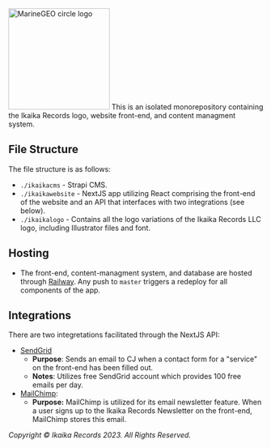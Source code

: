 
<img src="https://res.cloudinary.com/daazndobg/image/upload/v1691292031/Ikaika-Horizontal-Logo-RGB-Inverse-Medium_z7k0om.png" alt="MarineGEO circle logo" style=" width:200px;"/>
This is an isolated monorepository containing the Ikaika Records logo, website front-end, and content managment system. 

## File Structure
The file structure is as follows: 
   * `./ikaikacms` - Strapi CMS. 
   * `./ikaikawebsite` - NextJS app utilizing React comprising the front-end of the website and an API that interfaces with two integrations (see below).
   * `./ikaikalogo` - Contains all the logo variations of the Ikaika Records LLC logo, including Illustrator files and font.
## Hosting
  * The front-end, content-managment system, and database are hosted through [Railway](https://railway.app/). Any push to `master` triggers a redeploy for all components of the app. 

## Integrations
There are two integretations facilitated through the NextJS API: 
   * [SendGrid](https://sendgrid.com/)
      - **Purpose**: Sends an email to CJ when a contact form for a "service" on the front-end has been filled out.
      - **Notes**: Utilizes free SendGrid account which provides 100 free emails per day. 
   * [MailChimp](https://mailchimp.com/):
      - **Purpose:** MailChimp is utilized for its email newsletter feature. When a user signs up to the Ikaika Records Newsletter on the front-end, MailChimp stores this email. 

*Copyright © Ikaika Records 2023. All Rights Reserved.*
